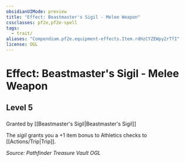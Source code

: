 ```yaml
---
obsidianUIMode: preview
title: "Effect: Beastmaster's Sigil - Melee Weapon"
cssclasses: pf2e,pf2e-spell
tags:
  - trait/
aliases: "Compendium.pf2e.equipment-effects.Item.rdHzCYZEWpy2rTfI"
license: OGL
---
```

# Effect: Beastmaster's Sigil - Melee Weapon
## Level 5
### 






Granted by [[Beastmaster's Sigil|Beastmaster's Sigil]]

The _sigil_ grants you a +1 item bonus to Athletics checks to [[Actions/Trip|Trip]].

*Source: Pathfinder Treasure Vault*
*OGL*